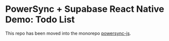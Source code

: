 # PowerSync + Supabase React Native Demo: Todo List

This repo has been moved into the monorepo [powersync-js](https://github.com/powersync-ja/powersync-js).
